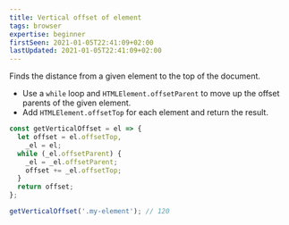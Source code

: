 ```yaml
---
title: Vertical offset of element
tags: browser
expertise: beginner
firstSeen: 2021-01-05T22:41:09+02:00
lastUpdated: 2021-01-05T22:41:09+02:00
---
```


Finds the distance from a given element to the top of the document.

- Use a `while` loop and `HTMLElement.offsetParent` to move up the offset parents of the given element.
- Add `HTMLElement.offsetTop` for each element and return the result.

```js
const getVerticalOffset = el => {
  let offset = el.offsetTop,
    _el = el;
  while (_el.offsetParent) {
    _el = _el.offsetParent;
    offset += _el.offsetTop;
  }
  return offset;
};
```

```js
getVerticalOffset('.my-element'); // 120
```
